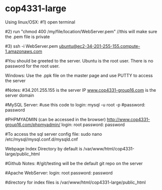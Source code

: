 # cop4331-large

Using linux/OSX:
#1) open terminal

#2) run "chmod 400 /my/file/location/WebServer.pem" //this will make sure the .pem file is private

#3) ssh -i WebServer.pem ubuntu@ec2-34-201-255-155.compute-1.amazonaws.com

#You should be greeted to the server.  Ubuntu is the root user.  There is no password for the root user.

Windows:
Use the .ppk file on the master page and use PUTTY to access the server

#Notes:
#34.201.255.155 is the server IP
www.cop4331-group16.com is the server domain 


#MySQL Server:
#use this code to login: mysql -u root -p
#password:  password

#PHPMYADMIN (can be accessed in the browser)
 http://www.cop4331-group16.com/phpmyadmin/
login: root
password: password

#To access the sql server config file: sudo nano /etc/mysql/mysql.conf.d/mysqld.cnf

Webpage Index Directory by default is /var/www/html/cop4331-large/public_html

#Github Notes:
#/git/testing will be the default git repo on the server

#Apache WebServer:
login: root
password: password

#directory for index files is /var/www/html/cop4331-large/public_html
